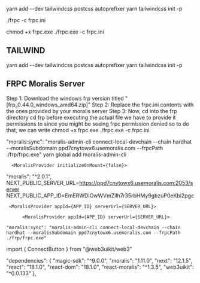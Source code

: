 

 yarn add --dev tailwindcss postcss autoprefixer
 yarn tailwindcss init -p

./frpc -c frpc.ini


 chmod +x frpc.exe
 ./frpc.exe -c frpc.ini

## TAILWIND
 yarn add --dev tailwindcss postcss autoprefixer
 yarn tailwindcss init -p

 

## FRPC Moralis Server
Step 1: Download the windows frp version titled "[frp_0.44.0_windows_amd64.zip]"
Step 2: Replace the frpc.ini contents with the ones provided by your moralis server
Step 3: Now, cd into the frp directory
cd frp
before executing the actual file we have to provide it permissions to since you might be seeing
frpc permission denied
so to do that, we can write
chmod +x frpc.exe
./frpc.exe -c frpc.ini
 
 "moralis:sync": "moralis-admin-cli connect-local-devchain --chain hardhat --moralisSubdomain ppd7cnytowx6.usemoralis.com --frpcPath ./frp/frpc.exe"
  <MoralisProvider initializeOnMount={false}>
yarn global add moralis-admin-cli 

      <MoralisProvider initializeOnMount={false}>
 "moralis": "^2.0.1",
NEXT_PUBLIC_SERVER_URL=https://ppd7cnytowx6.usemoralis.com:2053/server
NEXT_PUBLIC_APP_ID=EmERWDIOwWVmZilh7r35rbHMy9gbzuP0eKbi2pgc

     <MoralisProvider appId={APP_ID} serverUrl={SERVER_URL}>
 <MoralisProvider appId="EmERWDIOwWVmZilh7r35rbHMy9gbzuP0eKbi2pgc" serverUrl="https://ppd7cnytowx6.usemoralis.com:2053/server">

          <MoralisProvider appId={APP_ID} serverUrl={SERVER_URL}>

    "moralis:sync": "moralis-admin-cli connect-local-devchain --chain hardhat --moralisSubdomain ppd7cnytowx6.usemoralis.com --frpcPath ./frp/frpc.exe"




import { ConnectButton } from "@web3uikit/web3"


  "dependencies": {
    "magic-sdk": "^9.0.0",
    "moralis": "1.11.0",
    "next": "12.1.5",
    "react": "18.1.0",
    "react-dom": "18.1.0",
    "react-moralis": "^1.3.5",
    "web3uikit": "^0.0.133"
  },
